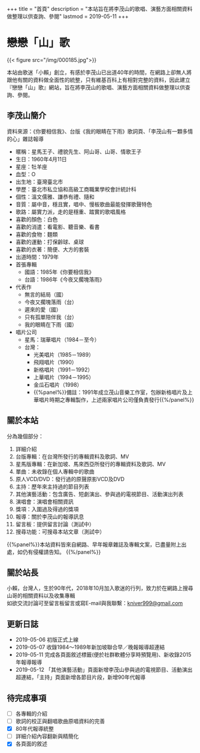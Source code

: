+++
title = "首頁"
description = "本站旨在將李茂山的歌唱、演藝方面相關資料做整理以供查詢、參閱"
lastmod = 2019-05-11
+++

# 戀戀「山」歌

{{< figure src="/img/000185.jpg">}}

本站由歌迷「小賴」創立，有感於李茂山已出道40年的時間，在網路上卻無人將跟他有關的資料做全面性的統整，只有維基百科上有相對完整的資料，因此建立『戀戀「山」歌』網站，旨在將李茂山的歌唱、演藝方面相關資料做整理以供查詢、參閱。

## 李茂山簡介

資料來源：《你要相信我》、台版《我的眼睛在下雨》歌詞頁、「李茂山有一顆多情的心」雜誌報導

* 暱稱：星馬王子、禮貌先生、阿山哥、山哥、情歌王子
* 生日：1960年4月11日
* 星座：牡羊座
* 血型：O
* 出生地：臺灣臺北市
* 學歷：臺北市私立協和高級工商職業學校會計統計科
* 個性：溫文儒雅、謙恭有禮、隨和
* 音質：屬中音，穩且實，唱中、慢板歌曲最能發揮歌聲特色
* 歌路：屬實力派，走的是穩重、踏實的歌唱風格
* 喜歡的顏色：白色
* 喜歡的消遣：看電影、聽音樂、看書
* 喜歡的食物：麵類
* 喜歡的運動：打保齡球、桌球
* 喜歡的衣著：簡便、大方的套裝
* 出道時間：1979年
* 首張專輯
  * 國語：1985年《你要相信我》
  * 台語：1986年《今夜又擱塊落雨》
* 代表作
  * 無言的結局（國）
  * 今夜又擱塊落雨（台）
  * 遲來的愛（國）
  * 只有孤單陪伴我（台）
  * 我的眼睛在下雨（國）
* 唱片公司
  * 星馬：瑞華唱片（1984－至今）
  * 台灣：
      * 光美唱片（1985－1989）
      * 飛翔唱片（1990）
      * 新格唱片（1991－1992）
      * 上華唱片（1994－1995）
      * 金瓜石唱片（1998）
      * {{%panel%}}備註：1991年成立茂山音樂工作室，包辦新格唱片及上華唱片時期之專輯製作，上述兩家唱片公司僅負責發行{{%/panel%}}

## 關於本站

分為幾個部分：

1. 詳細介紹
2. 台版專輯：在台灣所發行的專輯資料及歌詞、MV
3. 星馬版專輯：在新加坡、馬來西亞所發行的專輯資料及歌詞、MV
4. 單曲：未收錄在個人專輯中的歌曲
5. 原人VCD/DVD：發行過的原聲原影VCD及DVD
6. 主持：歷年來主持過的節目列表
7. 其他演藝活動：包含廣告、短劇演出、參與過的電視節目、活動演出列表
8. 演唱會：演唱會相關資訊
9. 獎項：入圍過及得過的獎項
10. 報導：關於李茂山的報導訊息
11. 留言板：提供留言討論（測試中）
12. 搜尋功能：可搜尋本站文章（測試中）

{{%panel%}}本站資料皆來自網路、早年報章雜誌及專輯文案，已盡量附上出處，如仍有侵權請告知。 {{%/panel%}}

## 關於站長

小賴，台灣人，生於90年代，2018年10月加入歌迷的行列，致力於在網路上搜尋山哥的相關資料以及收集專輯  
如欲交流討論可至留言板留言或寫E-mail與我聯繫：kniver999@gmail.com

## 更新日誌
* 2019-05-06 初版正式上線
* 2019-05-07 收錄1984～1989年新加坡聯合早／晚報報導超連結
* 2019-05-11 完成各頁面敘述標籤(便於社群軟體分享時預覽用)、新收錄2015年報導報導
* 2019-05-12 「其他演藝活動」頁面新增李茂山參與過的電視節目、活動演出超連結，「主持」頁面新增各節目片段，新增90年代報導

## 待完成事項

- [ ] 各專輯的介紹
- [ ] 歌詞的校正與翻唱歌曲原唱資料的完善
- [x] 80年代報導統整
- [ ] 詳細介紹內容翻新與精簡化
- [x] 各頁面的敘述
